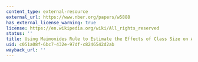 ```yaml
---
content_type: external-resource
external_url: https://www.nber.org/papers/w5888
has_external_license_warning: true
license: https://en.wikipedia.org/wiki/All_rights_reserved
status: ''
title: Using Maimonides Rule to Estimate the Effects of Class Size on Academic Achievement.
uid: c051a08f-6bc7-432e-97df-c8246542d2ab
wayback_url: ''
---
```

